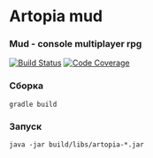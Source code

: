 # Artopia mud
### Mud - console multiplayer rpg

[![Build Status](https://travis-ci.org/MagicGreenHat/Kingdom.svg?branch=master)](https://travis-ci.org/MagicGreenHat/Kingdom) [![Code Coverage](https://codecov.io/github/Rottenwood/Artopia/coverage.svg?branch=master)](https://codecov.io/github/rottenwood/artopia?branch=master)

### Сборка
```
gradle build
```

### Запуск
```
java -jar build/libs/artopia-*.jar
```
